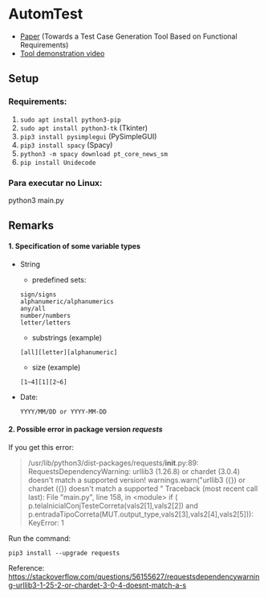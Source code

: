 # AutomTest

- [Paper](https://dl.acm.org/doi/10.1145/3439961.3440002) (Towards a Test Case Generation Tool Based on Functional Requirements)
- [Tool demonstration video](https://www.youtube.com/watch?v=xpNCwl_xpa0)

## Setup

  ### Requirements:

  1. ```sudo apt install python3-pip```
  2. ```sudo apt install python3-tk``` (Tkinter)
  3. ```pip3 install pysimplegui``` (PySimpleGUI)
  4. ```pip3 install spacy``` (Spacy)
  5. ```python3 -m spacy download pt_core_news_sm```
  6. ```pip install Unidecode```

### Para executar no Linux:
python3 main.py

## Remarks

#### 1. Specification of some variable types

  - String

    - predefined sets:

    ```
    sign/signs
    alphanumeric/alphanumerics
    any/all
    number/numbers
    letter/letters	
    ```

    - substrings (example)
    
    ```
    [all][letter][alphanumeric]
    ```

    - size (example)
    ```
    [1~4][1][2~6]
    ```

  - Date:
    ```
    YYYY/MM/DD or YYYY-MM-DD
    ```

#### 2. Possible error in package version ***requests***

If you get this error:

> /usr/lib/python3/dist-packages/requests/__init__.py:89: RequestsDependencyWarning: urllib3 (1.26.8) or chardet (3.0.4) doesn't match a supported version!
> warnings.warn("urllib3 ({}) or chardet ({}) doesn't match a supported "
> Traceback (most recent call last):  File "main.py", line 158, in \<module\>
> if ( p.telaInicialConjTesteCorreta(vals2[1],vals2[2]) and p.entradaTipoCorreta(MUT.output_type,vals2[3],vals2[4],vals2[5])): KeyError: 1

Run the command:

```
pip3 install --upgrade requests
```

Reference: <https://stackoverflow.com/questions/56155627/requestsdependencywarning-urllib3-1-25-2-or-chardet-3-0-4-doesnt-match-a-s>